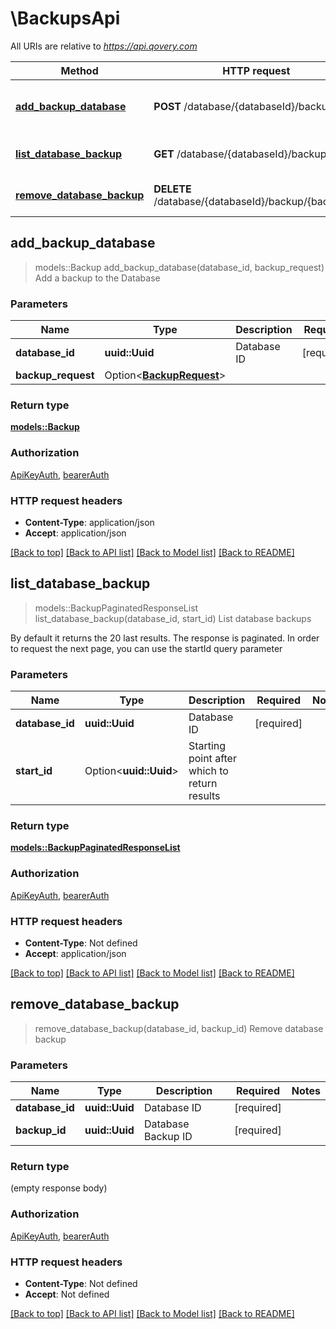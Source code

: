 # \BackupsApi

All URIs are relative to *https://api.qovery.com*

Method | HTTP request | Description
------------- | ------------- | -------------
[**add_backup_database**](BackupsApi.md#add_backup_database) | **POST** /database/{databaseId}/backup | Add a backup to the Database 
[**list_database_backup**](BackupsApi.md#list_database_backup) | **GET** /database/{databaseId}/backup | List database  backups
[**remove_database_backup**](BackupsApi.md#remove_database_backup) | **DELETE** /database/{databaseId}/backup/{backupId} | Remove database  backup



## add_backup_database

> models::Backup add_backup_database(database_id, backup_request)
Add a backup to the Database 

### Parameters


Name | Type | Description  | Required | Notes
------------- | ------------- | ------------- | ------------- | -------------
**database_id** | **uuid::Uuid** | Database ID | [required] |
**backup_request** | Option<[**BackupRequest**](BackupRequest.md)> |  |  |

### Return type

[**models::Backup**](Backup.md)

### Authorization

[ApiKeyAuth](../README.md#ApiKeyAuth), [bearerAuth](../README.md#bearerAuth)

### HTTP request headers

- **Content-Type**: application/json
- **Accept**: application/json

[[Back to top]](#) [[Back to API list]](../README.md#documentation-for-api-endpoints) [[Back to Model list]](../README.md#documentation-for-models) [[Back to README]](../README.md)


## list_database_backup

> models::BackupPaginatedResponseList list_database_backup(database_id, start_id)
List database  backups

By default it returns the 20 last results. The response is paginated. In order to request the next page, you can use the startId query parameter

### Parameters


Name | Type | Description  | Required | Notes
------------- | ------------- | ------------- | ------------- | -------------
**database_id** | **uuid::Uuid** | Database ID | [required] |
**start_id** | Option<**uuid::Uuid**> | Starting point after which to return results |  |

### Return type

[**models::BackupPaginatedResponseList**](BackupPaginatedResponseList.md)

### Authorization

[ApiKeyAuth](../README.md#ApiKeyAuth), [bearerAuth](../README.md#bearerAuth)

### HTTP request headers

- **Content-Type**: Not defined
- **Accept**: application/json

[[Back to top]](#) [[Back to API list]](../README.md#documentation-for-api-endpoints) [[Back to Model list]](../README.md#documentation-for-models) [[Back to README]](../README.md)


## remove_database_backup

> remove_database_backup(database_id, backup_id)
Remove database  backup

### Parameters


Name | Type | Description  | Required | Notes
------------- | ------------- | ------------- | ------------- | -------------
**database_id** | **uuid::Uuid** | Database ID | [required] |
**backup_id** | **uuid::Uuid** | Database Backup ID | [required] |

### Return type

 (empty response body)

### Authorization

[ApiKeyAuth](../README.md#ApiKeyAuth), [bearerAuth](../README.md#bearerAuth)

### HTTP request headers

- **Content-Type**: Not defined
- **Accept**: Not defined

[[Back to top]](#) [[Back to API list]](../README.md#documentation-for-api-endpoints) [[Back to Model list]](../README.md#documentation-for-models) [[Back to README]](../README.md)

